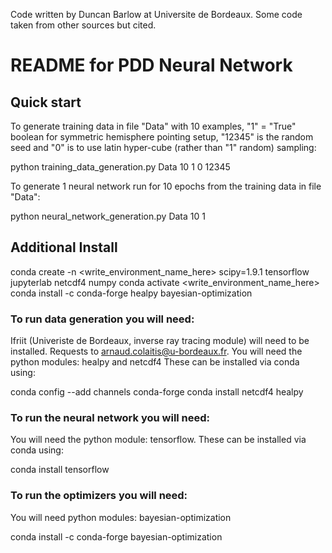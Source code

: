 Code written by Duncan Barlow at Universite de Bordeaux. Some code taken from other sources but cited.

# README for PDD Neural Network

## Quick start

To generate training data in file "Data" with 10 examples, "1" = "True" boolean for symmetric hemisphere pointing setup,
"12345" is the random seed and "0" is to use latin hyper-cube (rather than "1" random) sampling:

python training\_data\_generation.py Data 10 1 0 12345

To generate 1 neural network run for 10 epochs from the training data in file "Data":

python neural\_network\_generation.py Data 10 1

## Additional Install

conda create -n <write_environment_name_here> scipy=1.9.1 tensorflow jupyterlab netcdf4 numpy
conda activate <write_environment_name_here>
conda install -c conda-forge healpy bayesian-optimization

### To run data generation you will need:
Ifriit (Univeriste de Bordeaux, inverse ray tracing module) will need to be installed. Requests to arnaud.colaitis@u-bordeaux.fr.
You will need the python modules: healpy and netcdf4
These can be installed via conda using:

conda config --add channels conda-forge
conda install netcdf4 healpy

### To run the neural network you will need:
You will need the python module: tensorflow.
These can be installed via conda using:

conda install tensorflow

### To run the optimizers you will need:
You will need python modules: bayesian-optimization

conda install -c conda-forge bayesian-optimization
